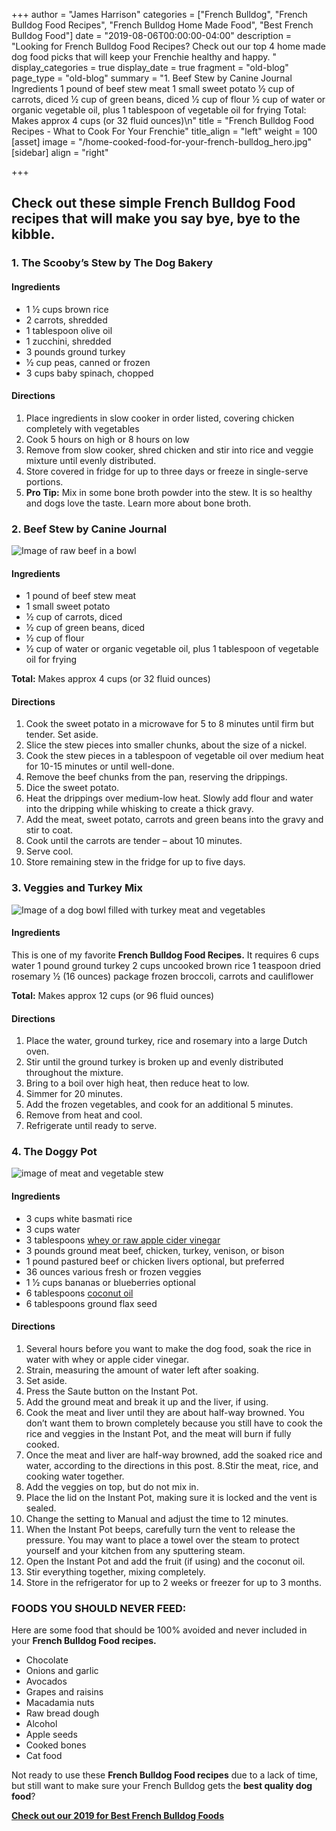 +++
author = "James Harrison"
categories = ["French Bulldog", "French Bulldog Food Recipes", "French Bulldog Home Made Food", "Best French Bulldog Food"]
date = "2019-08-06T00:00:00-04:00"
description = "Looking for French Bulldog Food Recipes? Check out our top 4 home made dog food picks that will keep your Frenchie healthy and happy. "
display_categories = true
display_date = true
fragment = "old-blog"
page_type = "old-blog"
summary = "1. Beef Stew by Canine Journal Ingredients 1 pound of beef stew meat 1 small sweet potato 1⁄2 cup of carrots, diced 1⁄2 cup of green beans, diced 1⁄2 cup of flour 1⁄2 cup of water or organic vegetable oil, plus 1 tablespoon of vegetable oil for frying Total: Makes approx 4 cups (or 32 fluid ounces)\n"
title = "French Bulldog Food Recipes - What to Cook For Your Frenchie"
title_align = "left"
weight = 100
[asset]
image = "/home-cooked-food-for-your-french-bulldog_hero.jpg"
[sidebar]
align = "right"

+++
## Check out these simple French Bulldog Food recipes that will make you say bye, bye to the kibble. 

### **1. The Scooby’s Stew by The Dog Bakery**

#### Ingredients

* 1 1⁄2 cups brown rice
* 2 carrots, shredded
* 1 tablespoon olive oil
* 1 zucchini, shredded
* 3 pounds ground turkey
* 1⁄2 cup peas, canned or frozen
* 3 cups baby spinach, chopped

#### Directions

1. Place ingredients in slow cooker in order listed, covering chicken completely with vegetables
2. Cook 5 hours on high or 8 hours on low
3. Remove from slow cooker, shred chicken and stir into rice and veggie mixture until evenly distributed.
4. Store covered in fridge for up to three days or freeze in single-serve portions.
5. **Pro Tip:** Mix in some bone broth powder into the stew. It is so healthy and dogs love the taste. Learn more about bone broth.

### **2. Beef Stew by Canine Journal**

![Image of raw beef in a bowl](/images/home-cooked-food-for-your-french-bulldog_1.jpg "raw-beef-in-bowl")

#### Ingredients

* 1 pound of beef stew meat
* 1 small sweet potato
* 1⁄2 cup of carrots, diced
* 1⁄2 cup of green beans, diced
* 1⁄2 cup of flour
* 1⁄2 cup of water or organic vegetable oil, plus 1 tablespoon of vegetable oil for frying

**Total:** Makes approx 4 cups (or 32 fluid ounces)

#### Directions

 1. Cook the sweet potato in a microwave for 5 to 8 minutes until firm but tender. Set aside.
 2. Slice the stew pieces into smaller chunks, about the size of a nickel.
 3. Cook the stew pieces in a tablespoon of vegetable oil over medium heat for 10-15 minutes or until well-done.
 4. Remove the beef chunks from the pan, reserving the drippings.
 5. Dice the sweet potato.
 6. Heat the drippings over medium-low heat. Slowly add flour and water into the dripping while whisking to create a thick gravy.
 7. Add the meat, sweet potato, carrots and green beans into the gravy and stir to coat.
 8. Cook until the carrots are tender – about 10 minutes.
 9. Serve cool.
10. Store remaining stew in the fridge for up to five days.

### **3. Veggies and Turkey Mix**

![Image of a dog bowl filled with turkey meat and vegetables](/images/home-cooked-food-for-your-french-bulldog_2.jpg "vegetables-and-turkey")

#### Ingredients

This is one of my favorite **French Bulldog Food Recipes.** It requires 6 cups water 1 pound ground turkey 2 cups uncooked brown rice 1 teaspoon dried rosemary 1⁄2 (16 ounces) package frozen broccoli, carrots and cauliflower

**Total:** Makes approx 12 cups (or 96 fluid ounces)

#### Directions

1. Place the water, ground turkey, rice and rosemary into a large Dutch oven.
2. Stir until the ground turkey is broken up and evenly distributed throughout the mixture.
3. Bring to a boil over high heat, then reduce heat to low.
4. Simmer for 20 minutes.
5. Add the frozen vegetables, and cook for an additional 5 minutes.
6. Remove from heat and cool.
7. Refrigerate until ready to serve.

### **4. The Doggy Pot**

![image of meat and vegetable stew](/images/home-cooked-food-for-your-french-bulldog_3.jpg "meat-and-veggie-stew")

#### Ingredients

* 3 cups white basmati rice
* 3 cups water
* 3 tablespoons [whey or raw apple cider vinegar](https://www.amazon.com/gp/product/B003Y7A6PA/ref=as_li_qf_sp_asin_il_tl?ie=UTF8&camp=1789&creative=9325&creativeASIN=B003Y7A6PA&linkCode=as2&tag=g0c0d-20&linkId=RMHC5ZEERZ3Y3NG7)
* 3 pounds ground meat beef, chicken, turkey, venison, or bison
* 1 pound pastured beef or chicken livers optional, but preferred
* 36 ounces various fresh or frozen veggies
* 1 1⁄2 cups bananas or blueberries optional
* 6 tablespoons [coconut oil](https://wildernessfamilynaturals.com/products/cold-pressed-coconut-oil-certified-organic?ref=4)
* 6 tablespoons ground flax seed

#### Directions

 1. Several hours before you want to make the dog food, soak the rice in water with whey or apple cider vinegar.
 2. Strain, measuring the amount of water left after soaking.
 3. Set aside.
 4. Press the Saute button on the Instant Pot.
 5. Add the ground meat and break it up and the liver, if using.
 6. Cook the meat and liver until they are about half-way browned. You don’t want them to brown completely because you still have to cook the rice and veggies in the Instant Pot, and the meat will burn if fully cooked.
 7. Once the meat and liver are half-way browned, add the soaked rice and water, according to the directions in this post. 8.Stir the meat, rice, and cooking water together.
 8. Add the veggies on top, but do not mix in.
 9. Place the lid on the Instant Pot, making sure it is locked and the vent is sealed.
10. Change the setting to Manual and adjust the time to 12 minutes.
11. When the Instant Pot beeps, carefully turn the vent to release the pressure. You may want to place a towel over the steam to protect yourself and your kitchen from any sputtering steam.
12. Open the Instant Pot and add the fruit (if using) and the coconut oil.
13. Stir everything together, mixing completely.
14. Store in the refrigerator for up to 2 weeks or freezer for up to 3 months.

### FOODS YOU SHOULD NEVER FEED:

Here are some food that should be 100% avoided and never included in your **French Bulldog Food recipes.**

* Chocolate
* Onions and garlic
* Avocados
* Grapes and raisins
* Macadamia nuts
* Raw bread dough
* Alcohol
* Apple seeds
* Cooked bones
* Cat food

Not ready to use these **French Bulldog Food recipes** due to a lack of time, but still want to make sure your French Bulldog gets the **best quality dog food**? 

[**Check out our 2019 for Best French Bulldog Foods**](https://ethicalfrenchie.com/blog/french-bulldog-care-13-best-dog-food-brands/ "Best French Bulldog Foods")